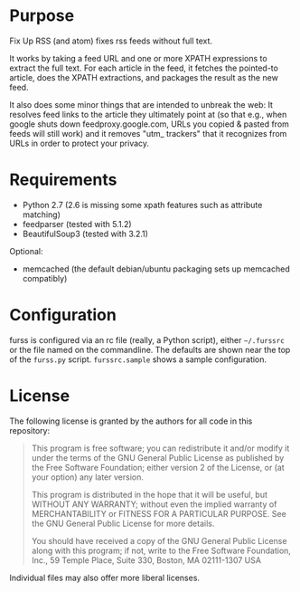 # Purpose

Fix Up RSS (and atom) fixes rss feeds without full text.

It works by taking a feed URL and one or more XPATH expressions to extract the
full text.  For each article in the feed, it fetches the pointed-to article,
does the XPATH extractions, and packages the result as the new feed.

It also does some minor things that are intended to unbreak the web:
It resolves feed links to the article they ultimately point at (so that e.g.,
when google shuts down feedproxy.google.com, URLs you copied & pasted from
feeds will still work) and it removes "utm\_ trackers" that it recognizes from
URLs in order to protect your privacy.

# Requirements

- Python 2.7 (2.6 is missing some xpath features such as attribute matching)
- feedparser (tested with 5.1.2)
- BeautifulSoup3 (tested with 3.2.1)

Optional:
- memcached (the default debian/ubuntu packaging sets up memcached compatibly)

# Configuration

furss is configured via an rc file (really, a Python script), either
`~/.furssrc` or the file named on the commandline.  The defaults are shown near
the top of the `furss.py` script.  `furssrc.sample` shows a sample
configuration.

# License

The following license is granted by the authors for all code in this
repository:

> This program is free software; you can redistribute it and/or modify
> it under the terms of the GNU General Public License as published by
> the Free Software Foundation; either version 2 of the License, or
> (at your option) any later version.
>
> This program is distributed in the hope that it will be useful,
> but WITHOUT ANY WARRANTY; without even the implied warranty of
> MERCHANTABILITY or FITNESS FOR A PARTICULAR PURPOSE.  See the
> GNU General Public License for more details.
>
> You should have received a copy of the GNU General Public License
> along with this program; if not, write to the Free Software
> Foundation, Inc., 59 Temple Place, Suite 330, Boston, MA  02111-1307  USA

Individual files may also offer more liberal licenses.

